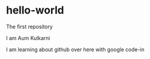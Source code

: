 # hello-world
The first repository

I am Aum Kulkarni

I am learning about github over here with google code-in
